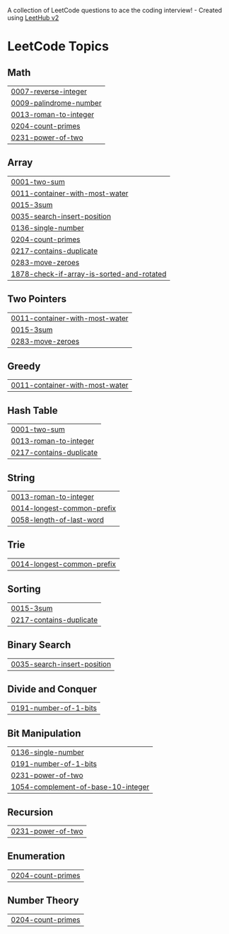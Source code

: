 A collection of LeetCode questions to ace the coding interview! - Created using [LeetHub v2](https://github.com/arunbhardwaj/LeetHub-2.0)
<!---LeetCode Topics Start-->
# LeetCode Topics
## Math
|  |
| ------- |
| [0007-reverse-integer](https://github.com/haideraaftab1/leetcode/tree/master/0007-reverse-integer) |
| [0009-palindrome-number](https://github.com/haideraaftab1/leetcode/tree/master/0009-palindrome-number) |
| [0013-roman-to-integer](https://github.com/haideraaftab1/leetcode/tree/master/0013-roman-to-integer) |
| [0204-count-primes](https://github.com/haideraaftab1/leetcode/tree/master/0204-count-primes) |
| [0231-power-of-two](https://github.com/haideraaftab1/leetcode/tree/master/0231-power-of-two) |
## Array
|  |
| ------- |
| [0001-two-sum](https://github.com/haideraaftab1/leetcode/tree/master/0001-two-sum) |
| [0011-container-with-most-water](https://github.com/haideraaftab1/leetcode/tree/master/0011-container-with-most-water) |
| [0015-3sum](https://github.com/haideraaftab1/leetcode/tree/master/0015-3sum) |
| [0035-search-insert-position](https://github.com/haideraaftab1/leetcode/tree/master/0035-search-insert-position) |
| [0136-single-number](https://github.com/haideraaftab1/leetcode/tree/master/0136-single-number) |
| [0204-count-primes](https://github.com/haideraaftab1/leetcode/tree/master/0204-count-primes) |
| [0217-contains-duplicate](https://github.com/haideraaftab1/leetcode/tree/master/0217-contains-duplicate) |
| [0283-move-zeroes](https://github.com/haideraaftab1/leetcode/tree/master/0283-move-zeroes) |
| [1878-check-if-array-is-sorted-and-rotated](https://github.com/haideraaftab1/leetcode/tree/master/1878-check-if-array-is-sorted-and-rotated) |
## Two Pointers
|  |
| ------- |
| [0011-container-with-most-water](https://github.com/haideraaftab1/leetcode/tree/master/0011-container-with-most-water) |
| [0015-3sum](https://github.com/haideraaftab1/leetcode/tree/master/0015-3sum) |
| [0283-move-zeroes](https://github.com/haideraaftab1/leetcode/tree/master/0283-move-zeroes) |
## Greedy
|  |
| ------- |
| [0011-container-with-most-water](https://github.com/haideraaftab1/leetcode/tree/master/0011-container-with-most-water) |
## Hash Table
|  |
| ------- |
| [0001-two-sum](https://github.com/haideraaftab1/leetcode/tree/master/0001-two-sum) |
| [0013-roman-to-integer](https://github.com/haideraaftab1/leetcode/tree/master/0013-roman-to-integer) |
| [0217-contains-duplicate](https://github.com/haideraaftab1/leetcode/tree/master/0217-contains-duplicate) |
## String
|  |
| ------- |
| [0013-roman-to-integer](https://github.com/haideraaftab1/leetcode/tree/master/0013-roman-to-integer) |
| [0014-longest-common-prefix](https://github.com/haideraaftab1/leetcode/tree/master/0014-longest-common-prefix) |
| [0058-length-of-last-word](https://github.com/haideraaftab1/leetcode/tree/master/0058-length-of-last-word) |
## Trie
|  |
| ------- |
| [0014-longest-common-prefix](https://github.com/haideraaftab1/leetcode/tree/master/0014-longest-common-prefix) |
## Sorting
|  |
| ------- |
| [0015-3sum](https://github.com/haideraaftab1/leetcode/tree/master/0015-3sum) |
| [0217-contains-duplicate](https://github.com/haideraaftab1/leetcode/tree/master/0217-contains-duplicate) |
## Binary Search
|  |
| ------- |
| [0035-search-insert-position](https://github.com/haideraaftab1/leetcode/tree/master/0035-search-insert-position) |
## Divide and Conquer
|  |
| ------- |
| [0191-number-of-1-bits](https://github.com/haideraaftab1/leetcode/tree/master/0191-number-of-1-bits) |
## Bit Manipulation
|  |
| ------- |
| [0136-single-number](https://github.com/haideraaftab1/leetcode/tree/master/0136-single-number) |
| [0191-number-of-1-bits](https://github.com/haideraaftab1/leetcode/tree/master/0191-number-of-1-bits) |
| [0231-power-of-two](https://github.com/haideraaftab1/leetcode/tree/master/0231-power-of-two) |
| [1054-complement-of-base-10-integer](https://github.com/haideraaftab1/leetcode/tree/master/1054-complement-of-base-10-integer) |
## Recursion
|  |
| ------- |
| [0231-power-of-two](https://github.com/haideraaftab1/leetcode/tree/master/0231-power-of-two) |
## Enumeration
|  |
| ------- |
| [0204-count-primes](https://github.com/haideraaftab1/leetcode/tree/master/0204-count-primes) |
## Number Theory
|  |
| ------- |
| [0204-count-primes](https://github.com/haideraaftab1/leetcode/tree/master/0204-count-primes) |
<!---LeetCode Topics End-->
